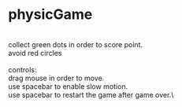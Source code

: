 # physicGame
\
collect green dots in order to score point.\
avoid red circles\
\
controls:\
drag mouse in order to move.\
use spacebar to enable slow motion.\
use spacebar to restart the game after game over.\

